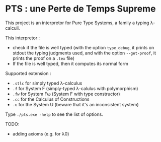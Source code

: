 PTS : une Perte de Temps Supreme
===============================

This project is an interpretor for Pure Type Systems, a family a typing
λ-calculi.

This interpretor :

- check if the file is well typed (with the option `type_debug`, it prints on
	stdout the typing judgments used, and with the option `--get-proof`, it prints
	the proof on a `.tex` file)
- If the file is well typed, then it computes its normal form

Supported extension :

- `.stlc` for simply typed λ-calculus
- `.f` for System F (simply-typed λ-calulus with polymorphism)
- `.fw` for System Fω (System F with type constructor)
- `.cc` for the Calculus of Constructions
- `.u` for the System U (beware that it's an inconsistent system)

Type `./pts.exe -help` to see the list of options.

TODO:

- adding axioms (e.g. for λ0)

